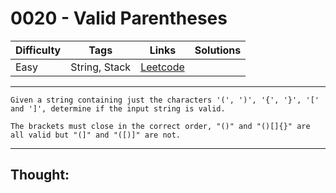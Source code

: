 # 0020 - Valid Parentheses

Difficulty  | Tags | Links | Solutions
----------- | ---- | ----- | -----
Easy | String, Stack | [Leetcode](https://leetcode.com/problems/valid-parentheses/description/) |


-----------

```
Given a string containing just the characters '(', ')', '{', '}', '[' and ']', determine if the input string is valid.

The brackets must close in the correct order, "()" and "()[]{}" are all valid but "(]" and "([)]" are not.
```

-----------

## Thought:
